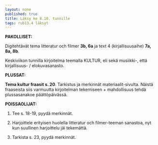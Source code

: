 ```yaml
---
layout: none
published: true
title: Läksy ke 8.10. tunnille
tags: rub13.4 läksyt
---
```

**PAKOLLISET:**

Digitehtävät tema litteratur och filmer **3b, 6a** ja text 4 (kirjallisuusaihe) **7a, 8a, 8b**.

Keskiviikon tunnilla kirjoitelma teemalla KULTUR, eli sekä musiikki-, että kirjallisuus- / elokuvasanasto.

**PLUSSAT:**

**Tema kultur fraasit s. 20**. Tarkistus ja merkinnät materiaalit-sivulta. Näistä fraaseista siis varmuutta kirjoitelman tekemiseen + mahdollisuus tehdä plussasanakoe päättöpäivässä.

**POISSAOLIJAT:**

1. Tee s. 18-19, pyydä merkinnät.

2. Harjoittele erityisen huolella litteratur och filmer-teeman sanastoa, nyt kun suullinen harjoittelu jäi tekemättä.

3. Tarkista s. 23, pyydä merkinnät.

